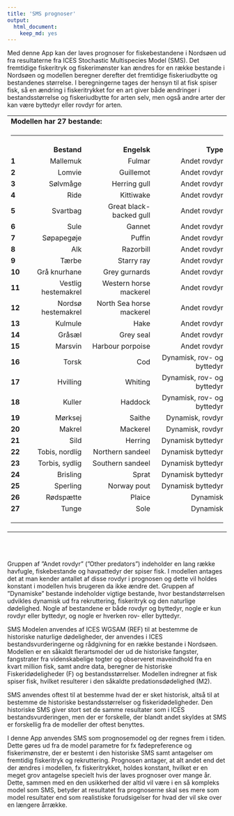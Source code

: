 ```yaml
---
title: 'SMS prognoser'
output:
  html_document:
    keep_md: yes
---
```



Med denne App kan der laves prognoser for fiskebestandene i Nordsøen ud fra resultaterne fra ICES Stochastic Multispecies Model (SMS). Det fremtidige fiskeritryk og fiskerimønster kan ændres for en række bestande i Nordsøen og modellen beregner derefter det fremtidige fiskeriudbytte og bestandenes størrelse. I beregningerne tages der hensyn til at fisk spiser fisk, så en ændring i fiskeritrykket for en art giver både ændringer i bestandsstørrelse og fiskeriudbytte for arten selv, men også andre arter der kan være byttedyr eller rovdyr for arten.




<table width="70%">
<tr><td colspan=4><b>Modellen har 27 bestande:</td></tr>
<tr><td colspan=4><hr noshade></td></tr>
<tr> <td align=left><b></b></td> <td align=right><b>Bestand</b></td>	<td align=right><b>Engelsk</b></td>	<td align=right><b>Type</b></td> </tr>
<tr> <td align=left><b>1</b></td><td align=right>Mallemuk</td>	<td align=right>Fulmar</td>	<td align=right>Andet rovdyr</td></tr>
<tr> <td align=left><b>2</b></td><td align=right>Lomvie</td>	<td align=right>Guillemot</td>	<td align=right>Andet rovdyr</td></tr>
<tr> <td align=left><b>3</b></td><td align=right>Sølvmåge</td>	<td align=right>Herring gull</td>	<td align=right>Andet rovdyr</td></tr>
<tr> <td align=left><b>4</b></td><td align=right>Ride</td>	<td align=right>Kittiwake</td>	<td align=right>Andet rovdyr</td></tr>
<tr> <td align=left><b>5</b></td><td align=right>Svartbag</td>	<td align=right>Great black-backed gull</td>	<td align=right>Andet rovdyr</td></tr>
<tr> <td align=left><b>6</b></td><td align=right>Sule</td>	<td align=right>Gannet</td>	<td align=right>Andet rovdyr</td></tr>
<tr> <td align=left><b>7</b></td><td align=right>Søpapegøje</td>	<td align=right>Puffin</td>	<td align=right>Andet rovdyr</td></tr>
<tr> <td align=left><b>8</b></td><td align=right>Alk</td>	<td align=right>Razorbill</td>	<td align=right>Andet rovdyr</td></tr>
<tr> <td align=left><b>9</b></td><td align=right>Tærbe</td>	<td align=right>Starry ray</td>	<td align=right>Andet rovdyr</td></tr>
<tr> <td align=left><b>10</b></td><td align=right>Grå knurhane</td>	<td align=right>Grey gurnards</td>	<td align=right>Andet rovdyr</td></tr>
<tr> <td align=left><b>11</b></td><td align=right>Vestlig hestemakrel</td>	<td align=right>Western horse mackerel</td>	<td align=right>Andet rovdyr</td></tr>
<tr> <td align=left><b>12</b></td><td align=right>Nordsø hestemakrel</td>	<td align=right>North Sea horse mackerel</td>	<td align=right>Andet rovdyr</td></tr>
<tr> <td align=left><b>13</b></td><td align=right>Kulmule</td>	<td align=right>Hake</td>	<td align=right>Andet rovdyr</td></tr>
<tr> <td align=left><b>14</b></td><td align=right>Gråsæl</td>	<td align=right>Grey seal</td>	<td align=right>Andet rovdyr</td></tr>
<tr> <td align=left><b>15</b></td><td align=right>Marsvin</td>	<td align=right>Harbour porpoise</td>	<td align=right>Andet rovdyr</td></tr>
<tr> <td align=left><b>16</b></td><td align=right>Torsk</td>	<td align=right>Cod</td>	<td align=right>Dynamisk, rov- og byttedyr</td></tr>
<tr> <td align=left><b>17</b></td><td align=right>Hvilling</td>	<td align=right>Whiting</td>	<td align=right>Dynamisk, rov- og byttedyr</td></tr>
<tr> <td align=left><b>18</b></td><td align=right>Kuller</td>	<td align=right>Haddock</td>	<td align=right>Dynamisk, rov- og byttedyr</td></tr>
<tr> <td align=left><b>19</b></td><td align=right>Mørksej</td>	<td align=right>Saithe</td>	<td align=right>Dynamisk, rovdyr</td></tr>
<tr> <td align=left><b>20</b></td><td align=right>Makrel</td>	<td align=right>Mackerel</td>	<td align=right>Dynamisk, rovdyr</td></tr>
<tr> <td align=left><b>21</b></td><td align=right>Sild</td>	<td align=right>Herring</td>	<td align=right>Dynamisk byttedyr</td></tr>
<tr> <td align=left><b>22</b></td><td align=right>Tobis, nordlig</td>	<td align=right>Northern sandeel</td>	<td align=right>Dynamisk byttedyr</td></tr>
<tr> <td align=left><b>23</b></td><td align=right>Torbis, sydlig</td>	<td align=right>Southern sandeel</td>	<td align=right>Dynamisk byttedyr</td></tr>
<tr> <td align=left><b>24</b></td><td align=right>Brisling</td>	<td align=right>Sprat</td>	<td align=right>Dynamisk byttedyr</td></tr>
<tr> <td align=left><b>25</b></td><td align=right>Sperling</td>	<td align=right>Norway pout</td>	<td align=right>Dynamisk byttedyr</td></tr>
<tr> <td align=left><b>26</b></td><td align=right>Rødspætte</td>	<td align=right>Plaice</td>	<td align=right>Dynamisk</td></tr>
<tr> <td align=left><b>27</b></td><td align=right>Tunge</td>	<td align=right>Sole</td>	<td align=right>Dynamisk</td></tr>
<tr><td colspan=4><hr noshade></td></tr>
</table><br>

<br>

Gruppen af ”Andet rovdyr” (”Other predators”) indeholder en lang række havfugle, fiskebestande og havpattedyr der spiser fisk. I modellen antages det at man kender antallet af disse rovdyr i prognosen og dette vil holdes konstant i modellen hvis brugeren da ikke ændre det. Gruppen af ”Dynamiske” bestande indeholder vigtige bestande, hvor bestandstørrelsen udvikles dynamisk ud fra rekruttering, fiskeritryk og den naturlige dødelighed. Nogle af bestandene er både rovdyr og byttedyr, nogle er kun rovdyr eller byttedyr, og nogle er hverken rov- eller byttedyr. 

SMS Modelen anvendes af ICES WGSAM (REF) til at bestemme de historiske naturlige dødeligheder, der anvendes i ICES bestandsvurderingerne og rådgivning for en række bestande i Nordsøen. Modellen er en såkaldt flerartsmodel der ud de historiske fangster, fangstrater fra videnskabelige togter og observeret maveindhold fra en kvart million fisk, samt andre data, beregner de historiske Fiskeridødeligheder (F) og bestandsstørrelser. Modellen indregner at fisk spiser fisk, hvilket resulterer i den såkaldte predationsdødelighed (M2). 

SMS anvendes oftest til at bestemme hvad der er sket historisk, altså til at bestemme de historiske bestandsstørrelser og fiskeridødeligheder. Den historiske SMS giver stort set de samme resultater som i ICES bestandsvurderingen, men der er forskelle, der blandt andet skyldes at SMS er forskellig fra de modeller der oftest benyttes. 

I denne App anvendes SMS som prognosemodel og der regnes frem i tiden. Dette gøres ud fra de model parametre for fx fødepreference og fiskerimønstre, der er bestemt i den historiske SMS samt antagelser om fremtidig fiskeritryk og rekruttering. Prognosen antager, at alt andet end det der ændres i modellen, fx fiskeritrykket, holdes konstant, hvilket er en meget grov antagelse specielt hvis der laves prognoser over mange år. Dette, sammen med en den usikkerhed der altid vil være i en så kompleks model som SMS, betyder at resultatet fra prognoserne skal ses mere som model resultater end som realistiske forudsigelser for hvad der vil ske over en længere årrække.
